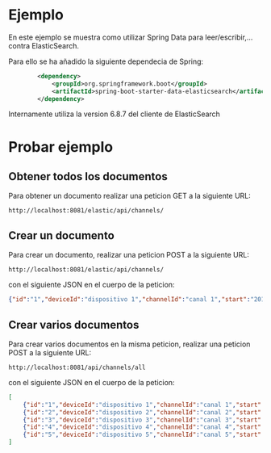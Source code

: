 # Ejemplo
En este ejemplo se muestra como utilizar Spring Data para leer/escribir,... contra ElasticSearch.

Para ello se ha añadido la siguiente dependecia de Spring:
```xml
		<dependency>
			<groupId>org.springframework.boot</groupId>
			<artifactId>spring-boot-starter-data-elasticsearch</artifactId>
		</dependency>
```
Internamente utiliza la version 6.8.7 del cliente de ElasticSearch

# Probar ejemplo

## Obtener todos los documentos
Para obtener un documento realizar una peticion GET a la siguiente URL:
```
http://localhost:8081/elastic/api/channels/
```

## Crear un documento
Para crear un documento, realizar una peticion POST a la siguiente URL:
```
http://localhost:8081/elastic/api/channels/
```
con el siguiente JSON en el cuerpo de la peticion:
```json
{"id":"1","deviceId":"dispositivo 1","channelId":"canal 1","start":"2011/08/05 01:02:03","end":"2011/08/15 01:02:33"}
```


## Crear varios documentos
Para crear varios documentos en la misma peticion, realizar una peticion POST a la siguiente URL:
```
http://localhost:8081/api/channels/all
```
con el siguiente JSON en el cuerpo de la peticion:
```json
[
	{"id":"1","deviceId":"dispositivo 1","channelId":"canal 1","start":"2011/08/05 01:02:01","end":"2011/08/15 01:02:31"},
	{"id":"2","deviceId":"dispositivo 2","channelId":"canal 2","start":"2012/08/05 01:02:02","end":"2012/08/15 01:02:32"},
	{"id":"3","deviceId":"dispositivo 3","channelId":"canal 3","start":"2013/08/05 01:02:03","end":"2013/08/15 01:02:33"},
	{"id":"4","deviceId":"dispositivo 4","channelId":"canal 4","start":"2014/08/05 01:02:04","end":"2014/08/15 01:02:34"},
	{"id":"5","deviceId":"dispositivo 5","channelId":"canal 5","start":"2015/08/05 01:02:05","end":"2015/08/15 01:02:35"}
]
```
